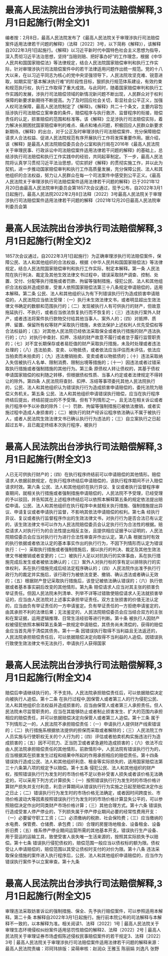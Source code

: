 # 最高人民法院出台涉执行司法赔偿解释,3月1日起施行(附全文)1

编者按：2月8日，最高人民法院发布了《最高人民法院关于审理涉执行司法赔偿案件适用法律若干问题的解释》（法释〔2022〕3号，以下简称《解释》），该解释自2022年3月1日起施行。《解释》以习近平新时代中国特色社会主义思想为指导，深入贯彻习近平法治思想，坚持“当赔则赔、把好事办好”的工作理念，根据《中华人民共和国国家赔偿法》等法律规定，结合人民法院国家赔偿审判和执行工作实际，针对审理涉执行司法赔偿案件中的若干法律适用问题作出统一规范。党的十八大以来，在以习近平同志为核心的党中央坚强领导下，人民法院攻坚克难、锐意进取，如期实现“基本解决执行难”的阶段性目标，狠抓执行规范体系建设，有效约束和规范执行权，执行工作取得了重大成效。与此同时，随着国家赔偿审判和执行工作实践的发展，涉执行司法赔偿领域的新情况新问题不断出现，人民群众对于权利保障的新要求新期待不断提高。为了及时回应社会关切，彰显社会公平正义，加强人权司法保障，最高人民法院制定了《解释》。《解释》共二十个条文，主要内容包括涉执行司法赔偿立案审查的条件，赔偿程序与执行救济、监督程序的衔接，赔偿责任的认定，损害赔偿的范围和标准等。该《解释》立足涉执行司法赔偿实际，着力解决长期困扰国家赔偿审判的难点、痛点和堵点问题，积极回应人民群众新要求新期待。《解释》的出台，对于公正及时审理涉执行司法赔偿案件、充分保障赔偿请求人合法权益、促进人民法院规范有序开展执行工作将发挥重要作用。据介绍，该《解释》是最高人民法院赔偿委员会办公室和执行局在2016年《最高人民法院关于审理民事、行政诉讼中司法赔偿案件适用法律若干问题的解释》的基础上，总结涉执行司法赔偿和执行工作实践中的经验，共同起草制定。下一步，最高人民法院将认真学习贯彻习近平法治思想，切实抓好《解释》的贯彻实施工作，并以此为契机，进一步推动国家赔偿审判和执行工作高质量发展，充分保障公民、法人和其他组织的合法权益，努力让人民群众在每一个司法案件中感受到公平正义。《最高人民法院关于审理涉执行司法赔偿案件适用法律若干问题的解释》已于2021年12月20日由最高人民法院审判委员会第1857次会议通过，现予公布，自2022年3月1日起施行。最高人民法院2022年2月8日法释〔2022〕3号最高人民法院关于审理涉执行司法赔偿案件适用法律若干问题的解释（2021年12月20日最高人民法院审判委员会第

# 最高人民法院出台涉执行司法赔偿解释,3月1日起施行(附全文)2

1857次会议通过，自2022年3月1日起施行）为正确审理涉执行司法赔偿案件，保障公民、法人和其他组织的合法权益，根据《中华人民共和国国家赔偿法》等法律规定，结合人民法院国家赔偿审判和执行工作实际，制定本解释。第一条  人民法院在执行判决、裁定及其他生效法律文书过程中，错误采取财产调查、控制、处置、交付、分配等执行措施或者罚款、拘留等强制措施，侵犯公民、法人和其他组织合法权益并造成损害，受害人依照国家赔偿法第三十八条规定申请赔偿的，适用本解释。第二条  公民、法人和其他组织认为有下列错误执行行为造成损害申请赔偿的，人民法院应当依法受理：（一）执行未生效法律文书，或者明显超出生效法律文书确定的数额和范围执行的；（二）发现被执行人有可供执行的财产，但故意拖延执行、不执行，或者应当依法恢复执行而不恢复的；（三）违法执行案外人财产，或者违法将案件执行款物交付给其他当事人、案外人的；（四）对抵押、质押、留置、保留所有权等财产采取执行措施，未依法保护上述权利人优先受偿权等合法权益的；（五）对其他人民法院已经依法采取保全或者执行措施的财产违法执行的；（六）对执行中查封、扣押、冻结的财产故意不履行或者怠于履行监管职责的；（七）对不宜长期保存或者易贬值的财产采取执行措施，未及时处理或者违法处理的；（八）违法拍卖、变卖、以物抵债，或者依法应当评估而未评估，依法应当拍卖而未拍卖的；（九）违法撤销拍卖、变卖或者以物抵债的；（十）违法采取纳入失信被执行人名单、限制消费、限制出境等措施的；（十一）因违法或者过错采取执行措施或者强制措施的其他行为。第三条  原债权人转让债权的，其基于债权申请国家赔偿的权利随之转移，但根据债权性质、当事人约定或者法律规定不得转让的除外。第四条  人民法院将查封、扣押、冻结等事项委托其他人民法院执行的，公民、法人和其他组织认为错误执行行为造成损害申请赔偿的，委托法院为赔偿义务机关。第五条  公民、法人和其他组织申请错误执行赔偿，应当在执行程序终结后提出，终结前提出的不予受理。但有下列情形之一，且无法在相关诉讼或者执行程序中予以补救的除外：（一）罚款、拘留等强制措施已被依法撤销，或者实施过程中造成人身损害的；（二）被执行的财产经诉讼程序依法确认不属于被执行人，或者人民法院生效法律文书已确认执行行为违法的；（三）自立案执行之日起超过五年，且已裁定终结本次执行程序，被执行

# 最高人民法院出台涉执行司法赔偿解释,3月1日起施行(附全文)3

人已无可供执行财产的；（四）在执行程序终结前可以申请赔偿的其他情形。赔偿请求人依据前款规定，在执行程序终结后申请赔偿的，该执行程序期间不计入赔偿请求时效。第六条  公民、法人和其他组织在执行异议、复议或者执行监督程序审查期间，就相关执行措施或者强制措施申请赔偿的，人民法院不予受理，已经受理的予以驳回，并告知其在上述程序终结后可以依照本解释第五条的规定依法提出赔偿申请。公民、法人和其他组织在执行程序中未就相关执行措施、强制措施提出异议、申请复议或者申请执行监督，不影响其依法申请赔偿的权利。第七条  经执行异议、复议或者执行监督程序作出的生效法律文书，对执行行为是否合法已有认定的，该生效法律文书可以作为人民法院赔偿委员会认定执行行为合法性的根据。赔偿请求人对执行行为的合法性提出相反主张，且提供相应证据予以证明的，人民法院赔偿委员会应当对执行行为进行合法性审查并作出认定。第八条  根据当时有效的执行依据或者依法认定的基本事实作出的执行行为，不因下列情形而认定为错误执行：（一）采取执行措施或者强制措施后，据以执行的判决、裁定及其他生效法律文书被撤销或者变更的；（二）被执行人足以对抗执行的实体事由，系在执行措施完成后发生或者被依法确认的；（三）案外人对执行标的享有足以排除执行的实体权利，系在执行措施完成后经法定程序确认的；（四）人民法院作出准予执行行政行为的裁定并实施后，该行政行为被依法变更、撤销、确认违法或者确认无效的；（五）根据财产登记采取执行措施后，该登记被依法确认错误的；（六）执行依据或者基本事实嗣后改变的其他情形。第九条  赔偿请求人应当对其主张的损害负举证责任。但因人民法院未列清单、列举不详等过错致使赔偿请求人无法就损害举证的，应当由人民法院对上述事实承担举证责任。双方主张损害的价值无法认定的，应当由负有举证责任的一方申请鉴定。负有举证责任的一方拒绝申请鉴定的，由其承担不利的法律后果；无法鉴定的，人民法院赔偿委员会应当结合双方的主张和在案证据，运用逻辑推理、日常生活经验等进行判断。第十条  被执行人因财产权被侵犯依照本解释第五条第一款规定申请赔偿，其债务尚未清偿的，获得的赔偿金应当首先用于清偿其债务。第十一条  因错误执行取得不当利益且无法返还的，人民法院承担赔偿责任后，可以依据赔偿决定向取得不当利益的人追偿。因错误执行致使生效法律文书无法执行，申请执行人获得国家

# 最高人民法院出台涉执行司法赔偿解释,3月1日起施行(附全文)4

赔偿后申请继续执行的，不予支持。人民法院承担赔偿责任后，可以依据赔偿决定向被执行人追偿。第十二条  在执行过程中,因保管人或者第三人的行为侵犯公民、法人和其他组织合法权益并造成损害的，应当由保管人或者第三人承担责任。但人民法院未尽监管职责的，应当在其能够防止或者制止损害发生、扩大的范围内承担相应的赔偿责任，并可以依据赔偿决定向保管人或者第三人追偿。第十三条  属于下列情形之一的，人民法院不承担赔偿责任：（一）申请执行人提供财产线索错误的；（二）执行措施系根据依法提供的担保而采取或者解除的；（三）人民法院工作人员实施与行使职权无关的个人行为的；（四）评估或者拍卖机构实施违法行为造成损害的；（五）因不可抗力、正当防卫或者紧急避险造成损害的；（六）依法不应由人民法院承担赔偿责任的其他情形。前款情形中，人民法院有错误执行行为的，应当根据其在损害发生过程和结果中所起的作用承担相应的赔偿责任。第十四条  错误执行造成公民、法人和其他组织利息、租金等实际损失的，适用国家赔偿法第三十六条第八项的规定予以赔偿。第十五条  侵犯公民、法人和其他组织的财产权，按照错误执行行为发生时的市场价格不足以弥补受害人损失或者该价格无法确定的，可以采用下列方式计算损失：（一）按照错误执行行为发生时的市场价格计算财产损失并支付利息，利息计算期间从错误执行行为实施之日起至赔偿决定作出之日止；（二）错误执行行为发生时的市场价格无法确定，或者因时间跨度长、市场价格波动大等因素按照错误执行行为发生时的市场价格计算显失公平的，可以参照赔偿决定作出时同类财产市场价格计算；（三）其他合理方式。第十六条  错误执行造成受害人停产停业的，下列损失属于停产停业期间必要的经常性费用开支：（一）必要留守职工工资；（二）必须缴纳的税款、社会保险费；（三）应当缴纳的水电费、保管费、仓储费、承包费；（四）合理的房屋场地租金、设备租金、设备折旧费；（五）维系停产停业期间运营所需的其他基本开支。错误执行生产设备、用于营运的运输工具，致使受害人丧失唯一生活来源的，按照其实际损失予以赔偿。第十七条  错误执行侵犯债权的，赔偿范围一般应当以债权标的额为限。债权受让人申请赔偿的，赔偿范围以其受让债权时支付的对价为限。第十八条  违法采取保全措施的案件进入执行程序后，公民、法人和其他组织申请赔偿的，应当作为错误执行案件予以立案审查。第十九条  

# 最高人民法院出台涉执行司法赔偿解释,3月1日起施行(附全文)5

审理违法采取妨害诉讼的强制措施、保全、先予执行赔偿案件，可以参照适用本解释。第二十条  本解释自2022年3月1日起施行。施行前本院公布的司法解释与本解释不一致的，以本解释为准。相关阅读1、法释〔2022〕1号 | 最高人民法院关于审理生态环境侵权纠纷案件适用惩罚性赔偿的解释2、法释〔2022〕2号 | 最高人民法院关于审理证券市场虚假陈述侵权民事赔偿案件的若干规定3、法释〔2022〕3号 | 最高人民法院关于审理涉执行司法赔偿案件适用法律若干问题的解释来源：最高人民法院责编：邓珂玮排版：梁萌审核：赵润众 王雅玉 陈丽娟 刘逸凡 张野

